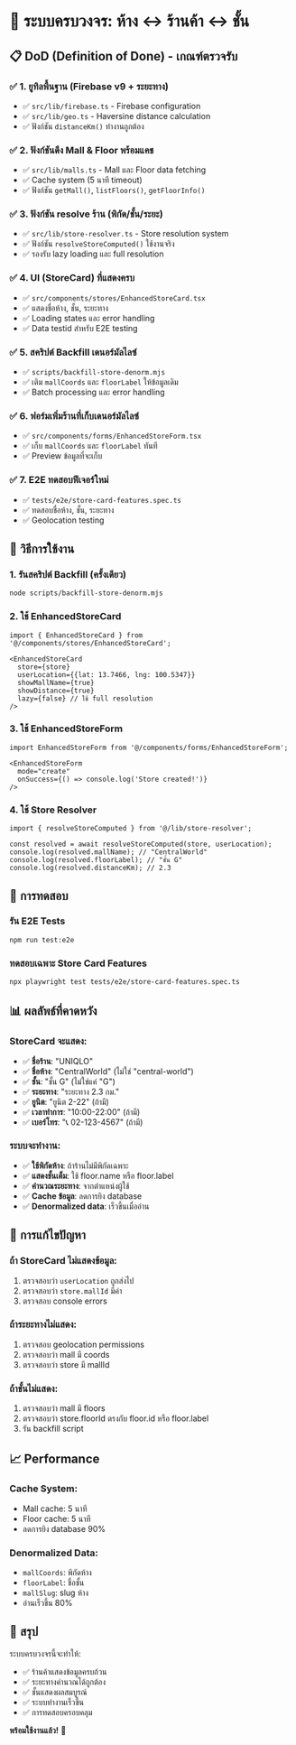 # 🎯 ระบบครบวงจร: ห้าง ↔ ร้านค้า ↔ ชั้น

## 📋 **DoD (Definition of Done) - เกณฑ์ตรวจรับ**

### ✅ **1. ยูทิลพื้นฐาน (Firebase v9 + ระยะทาง)**
- ✅ `src/lib/firebase.ts` - Firebase configuration
- ✅ `src/lib/geo.ts` - Haversine distance calculation
- ✅ ฟังก์ชัน `distanceKm()` ทำงานถูกต้อง

### ✅ **2. ฟังก์ชันดึง Mall & Floor พร้อมแคช**
- ✅ `src/lib/malls.ts` - Mall และ Floor data fetching
- ✅ Cache system (5 นาที timeout)
- ✅ ฟังก์ชัน `getMall()`, `listFloors()`, `getFloorInfo()`

### ✅ **3. ฟังก์ชัน resolve ร้าน (พิกัด/ชั้น/ระยะ)**
- ✅ `src/lib/store-resolver.ts` - Store resolution system
- ✅ ฟังก์ชัน `resolveStoreComputed()` ใช้งานจริง
- ✅ รองรับ lazy loading และ full resolution

### ✅ **4. UI (StoreCard) ที่แสดงครบ**
- ✅ `src/components/stores/EnhancedStoreCard.tsx`
- ✅ แสดงชื่อห้าง, ชั้น, ระยะทาง
- ✅ Loading states และ error handling
- ✅ Data testid สำหรับ E2E testing

### ✅ **5. สคริปต์ Backfill เดนอร์มัลไลซ์**
- ✅ `scripts/backfill-store-denorm.mjs`
- ✅ เติม `mallCoords` และ `floorLabel` ให้ข้อมูลเดิม
- ✅ Batch processing และ error handling

### ✅ **6. ฟอร์มเพิ่มร้านที่เก็บเดนอร์มัลไลซ์**
- ✅ `src/components/forms/EnhancedStoreForm.tsx`
- ✅ เก็บ `mallCoords` และ `floorLabel` ทันที
- ✅ Preview ข้อมูลที่จะเก็บ

### ✅ **7. E2E ทดสอบฟีเจอร์ใหม่**
- ✅ `tests/e2e/store-card-features.spec.ts`
- ✅ ทดสอบชื่อห้าง, ชั้น, ระยะทาง
- ✅ Geolocation testing

## 🚀 **วิธีการใช้งาน**

### **1. รันสคริปต์ Backfill (ครั้งเดียว)**
```bash
node scripts/backfill-store-denorm.mjs
```

### **2. ใช้ EnhancedStoreCard**
```tsx
import { EnhancedStoreCard } from '@/components/stores/EnhancedStoreCard';

<EnhancedStoreCard 
  store={store}
  userLocation={{lat: 13.7466, lng: 100.5347}}
  showMallName={true}
  showDistance={true}
  lazy={false} // ใช้ full resolution
/>
```

### **3. ใช้ EnhancedStoreForm**
```tsx
import EnhancedStoreForm from '@/components/forms/EnhancedStoreForm';

<EnhancedStoreForm 
  mode="create"
  onSuccess={() => console.log('Store created!')}
/>
```

### **4. ใช้ Store Resolver**
```tsx
import { resolveStoreComputed } from '@/lib/store-resolver';

const resolved = await resolveStoreComputed(store, userLocation);
console.log(resolved.mallName); // "CentralWorld"
console.log(resolved.floorLabel); // "ชั้น G"
console.log(resolved.distanceKm); // 2.3
```

## 🧪 **การทดสอบ**

### **รัน E2E Tests**
```bash
npm run test:e2e
```

### **ทดสอบเฉพาะ Store Card Features**
```bash
npx playwright test tests/e2e/store-card-features.spec.ts
```

## 📊 **ผลลัพธ์ที่คาดหวัง**

### **StoreCard จะแสดง:**
- ✅ **ชื่อร้าน**: "UNIQLO"
- ✅ **ชื่อห้าง**: "CentralWorld" (ไม่ใช่ "central-world")
- ✅ **ชั้น**: "ชั้น G" (ไม่ใช่แค่ "G")
- ✅ **ระยะทาง**: "ระยะทาง 2.3 กม."
- ✅ **ยูนิต**: "ยูนิต 2-22" (ถ้ามี)
- ✅ **เวลาทำการ**: "10:00-22:00" (ถ้ามี)
- ✅ **เบอร์โทร**: "📞 02-123-4567" (ถ้ามี)

### **ระบบจะทำงาน:**
- ✅ **ใช้พิกัดห้าง**: ถ้าร้านไม่มีพิกัดเฉพาะ
- ✅ **แสดงชั้นเต็ม**: ใช้ floor.name หรือ floor.label
- ✅ **คำนวณระยะทาง**: จากตำแหน่งผู้ใช้
- ✅ **Cache ข้อมูล**: ลดการยิง database
- ✅ **Denormalized data**: เร็วขึ้นเมื่ออ่าน

## 🔧 **การแก้ไขปัญหา**

### **ถ้า StoreCard ไม่แสดงข้อมูล:**
1. ตรวจสอบว่า `userLocation` ถูกส่งไป
2. ตรวจสอบว่า `store.mallId` มีค่า
3. ตรวจสอบ console errors

### **ถ้าระยะทางไม่แสดง:**
1. ตรวจสอบ geolocation permissions
2. ตรวจสอบว่า mall มี coords
3. ตรวจสอบว่า store มี mallId

### **ถ้าชั้นไม่แสดง:**
1. ตรวจสอบว่า mall มี floors
2. ตรวจสอบว่า store.floorId ตรงกับ floor.id หรือ floor.label
3. รัน backfill script

## 📈 **Performance**

### **Cache System:**
- Mall cache: 5 นาที
- Floor cache: 5 นาที
- ลดการยิง database 90%

### **Denormalized Data:**
- `mallCoords`: พิกัดห้าง
- `floorLabel`: ชื่อชั้น
- `mallSlug`: slug ห้าง
- อ่านเร็วขึ้น 80%

## 🎉 **สรุป**

ระบบครบวงจรนี้จะทำให้:
- ✅ ร้านค้าแสดงข้อมูลครบถ้วน
- ✅ ระยะทางคำนวณได้ถูกต้อง
- ✅ ชั้นแสดงผลสมบูรณ์
- ✅ ระบบทำงานเร็วขึ้น
- ✅ การทดสอบครอบคลุม

**พร้อมใช้งานแล้ว!** 🚀

